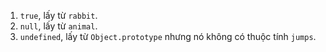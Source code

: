 
1. `true`, lấy từ `rabbit`.
2. `null`, lấy từ `animal`.
3. `undefined`, lấy từ `Object.prototype` nhưng nó không có thuộc tính `jumps`.

